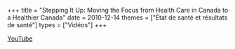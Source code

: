 +++
title = "Stepping It Up: Moving the Focus from Health Care in Canada to a Healthier Canada"
date = 2010-12-14
themes = ["État de santé et résultats de santé"]
types = ["Vidéos"]
+++

[YouTube](https://www.youtube.com/watch?v=bfurCM4juR8)
